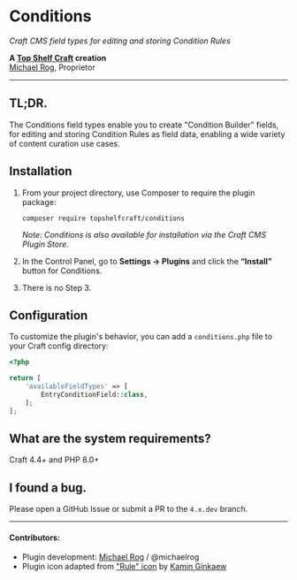 # Conditions

_Craft CMS field types for editing and storing Condition Rules_  

**A [Top Shelf Craft](https://topshelfcraft.com) creation**  
[Michael Rog](https://michaelrog.com), Proprietor


* * *


## TL;DR.

The Conditions field types enable you to create "Condition Builder" fields, for editing and storing Condition Rules as field data, enabling a wide variety of content curation use cases.


## Installation

1. From your project directory, use Composer to require the plugin package:

   ```
   composer require topshelfcraft/conditions
   ```
   
    _Note: Conditions is also available for installation via the Craft CMS Plugin Store._

2. In the Control Panel, go to **Settings → Plugins** and click the **“Install”** button for Conditions.

3. There is no Step 3.


## Configuration

To customize the plugin's behavior, you can add a `conditions.php` file to your Craft config directory:

```php
<?php

return [
    'availableFieldTypes' => [
        EntryConditionField::class,
    ];
];
```


## What are the system requirements?

Craft 4.4+ and PHP 8.0+


## I found a bug.

Please open a GitHub Issue or submit a PR to the `4.x.dev` branch.


* * *

#### Contributors:

  - Plugin development: [Michael Rog](https://michaelrog.com) / @michaelrog
  - Plugin icon adapted from ["Rule" icon](https://thenounproject.com/icon/rule-4327543/) by [Kamin Ginkaew](https://thenounproject.com/ginkaew/)
